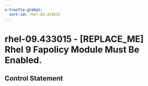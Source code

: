 ```yaml
---
x-trestle-global:
  sort-id: rhel-09.433015
---
```


# rhel-09.433015 - \[REPLACE_ME\] Rhel 9 Fapolicy Module Must Be Enabled.

## Control Statement

